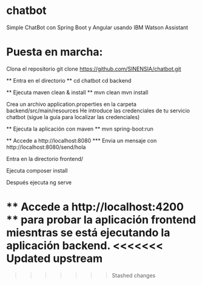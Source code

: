 # chatbot
Simple ChatBot con Spring Boot y Angular usando IBM Watson Assistant

# Puesta en marcha:
Clona el repositorio git clone https://github.com/SINENSIA/chatbot.git

** Entra en el directorio **
cd chatbot
cd backend

** Ejecuta maven clean & install **
mvn clean
mvn install

Crea un archivo application.properties en la carpeta backend/src/main/resources
He introduce las credenciales de tu servicio chatbot (sigue la guía para localizar las credenciales)

** Ejecuta la aplicación con maven **
mvn spring-boot:run

** Accede a http://localhost:8080 ***
Envia un mensaje con
http://localhost:8080/send/hola

Entra en la directorio frontend/

Ejecuta composer install

Después ejecuta 
ng serve

** Accede a http://localhost:4200 **
para probar la aplicación frontend miesntras se está ejecutando la aplicación backend.
<<<<<<< Updated upstream
=======

>>>>>>> Stashed changes

